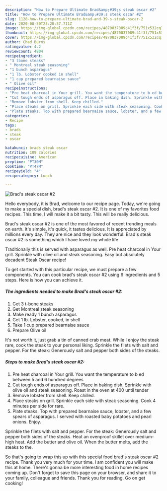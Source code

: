 ```yaml
---
description: "How to Prepare Ultimate Brad&amp;#39;s steak oscar #2"
title: "How to Prepare Ultimate Brad&amp;#39;s steak oscar #2"
slug: 1128-how-to-prepare-ultimate-brad-and-39-s-steak-oscar-2
date: 2020-08-30T23:20:57.711Z
image: https://img-global.cpcdn.com/recipes/4870837089c41f3f/751x532cq70/brads-steak-oscar-2-recipe-main-photo.jpg
thumbnail: https://img-global.cpcdn.com/recipes/4870837089c41f3f/751x532cq70/brads-steak-oscar-2-recipe-main-photo.jpg
cover: https://img-global.cpcdn.com/recipes/4870837089c41f3f/751x532cq70/brads-steak-oscar-2-recipe-main-photo.jpg
author: Chad Burns
ratingvalue: 4.2
reviewcount: 4804
recipeingredient:
- "3 tbone steaks"
- " Montreal steak seasoning"
- "1 bunch asparagus"
- "1 lb. Lobster cooked in shell"
- "1 cup prepared bearnaise sauce"
- " Olive oil"
recipeinstructions:
- "Pre heat charcoal in Your grill. You want the temperature to b ed between 5 and 6 hundred degrees"
- "Cut tough ends of asparagus off. Place in baking dish. Sprinkle with olive oil and steak seasoning. Roast in the oven at 400 until tender"
- "Remove lobster from shell. Keep chilled."
- "Place steaks on grill. Sprinkle each side with steak seasoning. Cook 4 minutes per side for rare."
- "Plate steaks. Top with prepared bearnaise sauce, lobster, and a few spears of asparagus. I served with roasted baby potatoes and pearl onions. Enjoy."
categories:
- Recipe
tags:
- brads
- steak
- oscar

katakunci: brads steak oscar 
nutrition: 109 calories
recipecuisine: American
preptime: "PT30M"
cooktime: "PT47M"
recipeyield: "4"
recipecategory: Lunch

---
```



![Brad&#39;s steak oscar #2](https://img-global.cpcdn.com/recipes/4870837089c41f3f/751x532cq70/brads-steak-oscar-2-recipe-main-photo.jpg)

Hello everybody, it is Brad, welcome to our recipe page. Today, we're going to make a special dish, brad&#39;s steak oscar #2. It is one of my favorites food recipes. This time, I will make it a bit tasty. This will be really delicious.

Brad&#39;s steak oscar #2 is one of the most favored of recent trending meals on earth. It's simple, it's quick, it tastes delicious. It is appreciated by millions every day. They are nice and they look wonderful. Brad&#39;s steak oscar #2 is something which I have loved my whole life.

Traditionally this is served with asparagus as well. Pre heat charcoal in Your grill. Sprinkle with olive oil and steak seasoning. Easy but absolutely decadent Steak Oscar recipe!


To get started with this particular recipe, we must prepare a few components. You can cook brad&#39;s steak oscar #2 using 6 ingredients and 5 steps. Here is how you can achieve it.

<!--inarticleads1-->

##### The ingredients needed to make Brad&#39;s steak oscar #2:

1. Get 3 t-bone steaks
1. Get  Montreal steak seasoning
1. Make ready 1 bunch asparagus
1. Get 1 lb. Lobster, cooked, in shell
1. Take 1 cup prepared bearnaise sauce
1. Prepare  Olive oil


It&#39;s not worth it, just grab a tin of canned crab meat. While I enjoy the steak rare, cook the steak to your personal liking. Sprinkle the filets with salt and pepper. For the steak: Generously salt and pepper both sides of the steaks. 

<!--inarticleads2-->

##### Steps to make Brad&#39;s steak oscar #2:

1. Pre heat charcoal in Your grill. You want the temperature to b ed between 5 and 6 hundred degrees
1. Cut tough ends of asparagus off. Place in baking dish. Sprinkle with olive oil and steak seasoning. Roast in the oven at 400 until tender
1. Remove lobster from shell. Keep chilled.
1. Place steaks on grill. Sprinkle each side with steak seasoning. Cook 4 minutes per side for rare.
1. Plate steaks. Top with prepared bearnaise sauce, lobster, and a few spears of asparagus. I served with roasted baby potatoes and pearl onions. Enjoy.


Sprinkle the filets with salt and pepper. For the steak: Generously salt and pepper both sides of the steaks. Heat an ovenproof skillet over medium-high heat. Add the butter and olive oil. When the butter melts, add the steaks to the. 

So that's going to wrap this up with this special food brad&#39;s steak oscar #2 recipe. Thank you very much for your time. I am confident you will make this at home. There's gonna be more interesting food in home recipes coming up. Don't forget to save this page on your browser, and share it to your family, colleague and friends. Thank you for reading. Go on get cooking!
